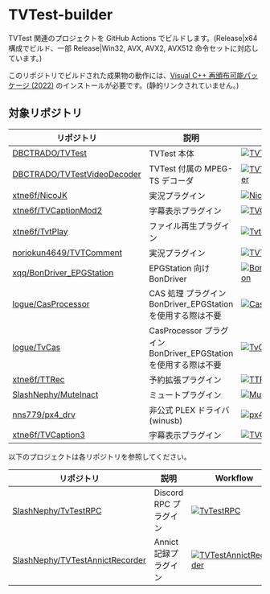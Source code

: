 # TVTest-builder

TVTest 関連のプロジェクトを GitHub Actions でビルドします。(Release|x64 構成でビルド、一部 Release|Win32, AVX, AVX2, AVX512 命令セットに対応しています。)

このリポジトリでビルドされた成果物の動作には、[Visual C++ 再頒布可能パッケージ (2022)](https://docs.microsoft.com/ja-jp/cpp/windows/latest-supported-vc-redist?view=msvc-170#visual-studio-2015-2017-2019-and-2022) のインストールが必要です。(静的リンクされていません。)

## 対象リポジトリ

| リポジトリ | 説明 | Workflow |
|---|---|---|
| [DBCTRADO/TVTest](https://github.com/DBCTRADO/TVTest) | TVTest 本体 | [![TVTest](https://github.com/SlashNephy/TVTest-builder/actions/workflows/TVTest.yml/badge.svg)](https://github.com/SlashNephy/TVTest-builder/actions/workflows/TVTest.yml) |
| [DBCTRADO/TVTestVideoDecoder](https://github.com/DBCTRADO/TVTestVideoDecoder) | TVTest 付属の MPEG-TS デコーダ | [![TVTestVideoDecoder](https://github.com/SlashNephy/TVTest-builder/actions/workflows/TVTestVideoDecoder.yml/badge.svg)](https://github.com/SlashNephy/TVTest-builder/actions/workflows/TVTestVideoDecoder.yml) |
| [xtne6f/NicoJK](https://github.com/xtne6f/NicoJK) | 実況プラグイン | [![NicoJK](https://github.com/SlashNephy/TVTest-builder/actions/workflows/NicoJK.yml/badge.svg)](https://github.com/SlashNephy/TVTest-builder/actions/workflows/NicoJK.yml) |
| [xtne6f/TVCaptionMod2](https://github.com/xtne6f/TVCaptionMod2) | 字幕表示プラグイン | [![TVCaptionMod2](https://github.com/SlashNephy/TVTest-builder/actions/workflows/TVCaptionMod2.yml/badge.svg)](https://github.com/SlashNephy/TVTest-builder/actions/workflows/TVCaptionMod2.yml) |
| [xtne6f/TvtPlay](https://github.com/xtne6f/TvtPlay) | ファイル再生プラグイン | [![TvtPlay](https://github.com/SlashNephy/TVTest-builder/actions/workflows/TvtPlay.yml/badge.svg)](https://github.com/SlashNephy/TVTest-builder/actions/workflows/TvtPlay.yml) |
| [noriokun4649/TVTComment](https://github.com/noriokun4649/TVTComment) | 実況プラグイン | [![TVTComment](https://github.com/SlashNephy/TVTest-builder/actions/workflows/TVTComment.yml/badge.svg)](https://github.com/SlashNephy/TVTest-builder/actions/workflows/TVTComment.yml) |
| [xqq/BonDriver_EPGStation](https://github.com/xqq/BonDriver_EPGStation) | EPGStation 向け BonDriver | [![BonDriver_EPGStation](https://github.com/SlashNephy/TVTest-builder/actions/workflows/BonDriver_EPGStation.yml/badge.svg)](https://github.com/SlashNephy/TVTest-builder/actions/workflows/BonDriver_EPGStation.yml) |
| [logue/CasProcessor](https://github.com/logue/CasProcessor) | CAS 処理 プラグイン<br>BonDriver_EPGStation を使用する際は不要 | [![CasProcessor](https://github.com/SlashNephy/TVTest-builder/actions/workflows/CasProcessor.yml/badge.svg)](https://github.com/SlashNephy/TVTest-builder/actions/workflows/CasProcessor.yml) |
| [logue/TvCas](https://github.com/logue/TvCas) | CasProcessor プラグイン<br>BonDriver_EPGStation を使用する際は不要 | [![TvCas](https://github.com/SlashNephy/TVTest-builder/actions/workflows/TvCas.yml/badge.svg)](https://github.com/SlashNephy/TVTest-builder/actions/workflows/TvCas.yml) |
| [xtne6f/TTRec](https://github.com/xtne6f/TTRec) | 予約拡張プラグイン | [![TTRec](https://github.com/SlashNephy/TVTest-builder/actions/workflows/TTRec.yml/badge.svg)](https://github.com/SlashNephy/TVTest-builder/actions/workflows/TTRec.yml) |
| [SlashNephy/MuteInact](https://github.com/SlashNephy/MuteInact) | ミュートプラグイン | [![MuteInact](https://github.com/SlashNephy/TVTest-builder/actions/workflows/MuteInact.yml/badge.svg)](https://github.com/SlashNephy/TVTest-builder/actions/workflows/MuteInact.yml) |
| [nns779/px4_drv](https://github.com/nns779/px4_drv) | 非公式 PLEX ドライバ (winusb) | [![px4_drv](https://github.com/SlashNephy/TVTest-builder/actions/workflows/px4_drv.yml/badge.svg)](https://github.com/SlashNephy/TVTest-builder/actions/workflows/px4_drv.yml) |
| [xtne6f/TVCaption3](https://github.com/xtne6f/TVCaption3) | 字幕表示プラグイン | [![TVCaption3](https://github.com/SlashNephy/TVTest-builder/actions/workflows/TVCaption3.yml/badge.svg)](https://github.com/SlashNephy/TVTest-builder/actions/workflows/TVCaption3.yml) |

以下のプロジェクトは各リポジトリを参照してください。

| リポジトリ | 説明 | Workflow |
|---|---|---|
| [SlashNephy/TvTestRPC](https://github.com/SlashNephy/TvTestRPC) | Discord RPC プラグイン | [![TvTestRPC](https://github.com/SlashNephy/TvTestRPC/actions/workflows/latest.yml/badge.svg)](https://github.com/SlashNephy/TvTestRPC/actions/workflows/latest.yml) |
| [SlashNephy/TVTestAnnictRecorder](https://github.com/SlashNephy/TVTestAnnictRecorder) | Annict 記録プラグイン | [![TVTestAnnictRecorder](https://github.com/SlashNephy/TVTestAnnictRecorder/actions/workflows/latest.yml/badge.svg)](https://github.com/SlashNephy/TVTestAnnictRecorder/actions/workflows/latest.yml) |
